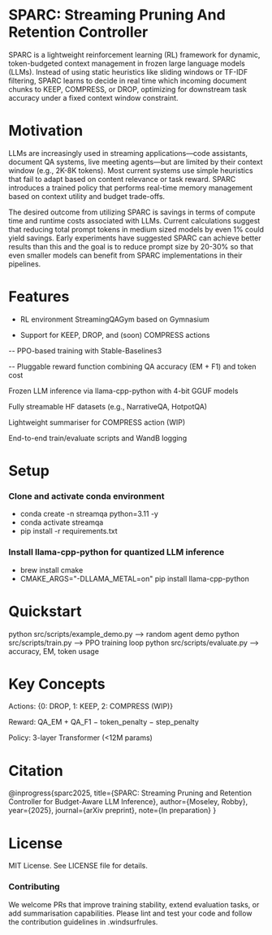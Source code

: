 # SPARC: Streaming Pruning And Retention Controller

SPARC is a lightweight reinforcement learning (RL) framework for dynamic, token-budgeted context management in frozen large language models (LLMs). Instead of using static heuristics like sliding windows or TF-IDF filtering, SPARC learns to decide in real time which incoming document chunks to KEEP, COMPRESS, or DROP, optimizing for downstream task accuracy under a fixed context window constraint.

# Motivation

LLMs are increasingly used in streaming applications—code assistants, document QA systems, live meeting agents—but are limited by their context window (e.g., 2K-8K tokens). Most current systems use simple heuristics that fail to adapt based on content relevance or task reward. SPARC introduces a trained policy that performs real-time memory management based on context utility and budget trade-offs.

The desired outcome from utilizing SPARC is savings in terms of compute time and runtime costs associated with LLMs. Current calculations suggest that reducing total prompt tokens in medium sized models by even 1% could yield savings. Early experiments have suggested SPARC can achieve better results than this and the goal is to reduce prompt size by 20-30% so that even smaller models can benefit from SPARC implementations in their pipelines.

# Features

- RL environment StreamingQAGym based on Gymnasium

- Support for KEEP, DROP, and (soon) COMPRESS actions

-- PPO-based training with Stable-Baselines3

-- Pluggable reward function combining QA accuracy (EM + F1) and token cost

Frozen LLM inference via llama-cpp-python with 4-bit GGUF models

Fully streamable HF datasets (e.g., NarrativeQA, HotpotQA)

Lightweight summariser for COMPRESS action (WIP)

End-to-end train/evaluate scripts and WandB logging

# Setup

### Clone and activate conda environment
- conda create -n streamqa python=3.11 -y
- conda activate streamqa
- pip install -r requirements.txt

### Install llama-cpp-python for quantized LLM inference
- brew install cmake
- CMAKE_ARGS="-DLLAMA_METAL=on" pip install llama-cpp-python

# Quickstart

python src/scripts/example_demo.py   --> random agent demo
python src/scripts/train.py          --> PPO training loop
python src/scripts/evaluate.py       --> accuracy, EM, token usage

# Key Concepts

Actions: {0: DROP, 1: KEEP, 2: COMPRESS (WIP)}

Reward: QA_EM + QA_F1 − token_penalty − step_penalty

Policy: 3-layer Transformer (<12M params)

# Citation

@inprogress{sparc2025,
  title={SPARC: Streaming Pruning and Retention Controller for Budget-Aware LLM Inference},
  author={Moseley, Robby},
  year={2025},
  journal={arXiv preprint},
  note={In preparation}
}

# License

MIT License. See LICENSE file for details.

### Contributing

We welcome PRs that improve training stability, extend evaluation tasks, or add summarisation capabilities. Please lint and test your code and follow the contribution guidelines in .windsurfrules.
